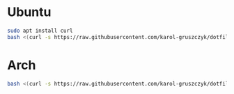 # Ubuntu
```bash
sudo apt install curl
bash <(curl -s https://raw.githubusercontent.com/karol-gruszczyk/dotfiles/master/ubuntu.sh)
```

# Arch
```bash
bash <(curl -s https://raw.githubusercontent.com/karol-gruszczyk/dotfiles/master/arch.sh)
```
